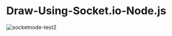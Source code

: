 # Draw-Using-Socket.io-Node.js

![socketnode-test2](https://user-images.githubusercontent.com/46738881/53691110-19ffba80-3d3d-11e9-8181-ccf21b4c0e64.gif)
